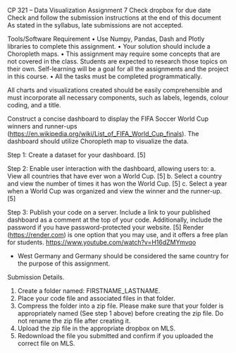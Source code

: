 CP 321 – Data Visualization
Assignment 7
Check dropbox for due date
Check and follow the submission instructions at the end of this document
As stated in the syllabus, late submissions are not accepted.

Tools/Software Requirement
  • Use Numpy, Pandas, Dash and Plotly libraries to complete this assignment.
  • Your solution should include a Choropleth maps.
  • This assignment may require some concepts that are not covered in the class. Students are expected to research those topics on their own. Self-learning will be a goal for all the assignments and the project in this course.
  • All the tasks must be completed programmatically.

All charts and visualizations created should be easily comprehensible and must
incorporate all necessary components, such as labels, legends, colour coding, and
a title.

Construct a concise dashboard to display the FIFA Soccer World Cup winners and
runner-ups (https://en.wikipedia.org/wiki/List_of_FIFA_World_Cup_finals). The
dashboard should utilize Choropleth map to visualize the data.

Step 1: Create a dataset for your dashboard. [5]

Step 2: Enable user interaction with the dashboard, allowing users to:
a. View all countries that have ever won a World Cup. [5]
b. Select a country and view the number of times it has won the World Cup. [5]
c. Select a year when a World Cup was organized and view the winner and the
runner-up. [5]

Step 3: Publish your code on a server. Include a link to your published dashboard
as a comment at the top of your code. Additionally, include the password if you
have password-protected your website. [5]
Render (https://render.com) is one option that you may use, and it offers a free
plan for students. https://www.youtube.com/watch?v=H16dZMYmvqo
* West Germany and Germany should be considered the same country for the purpose
of this assignment.

Submission Details.
1. Create a folder named: FIRSTNAME_LASTNAME.
2. Place your code file and associated files in that folder.
3. Compress the folder into a zip file. Please make sure that your folder is
appropriately named (See step 1 above) before creating the zip file. Do not
rename the zip file after creating it.
4. Upload the zip file in the appropriate dropbox on MLS.
5. Redownload the file you submitted and confirm if you uploaded the correct
file on MLS.
